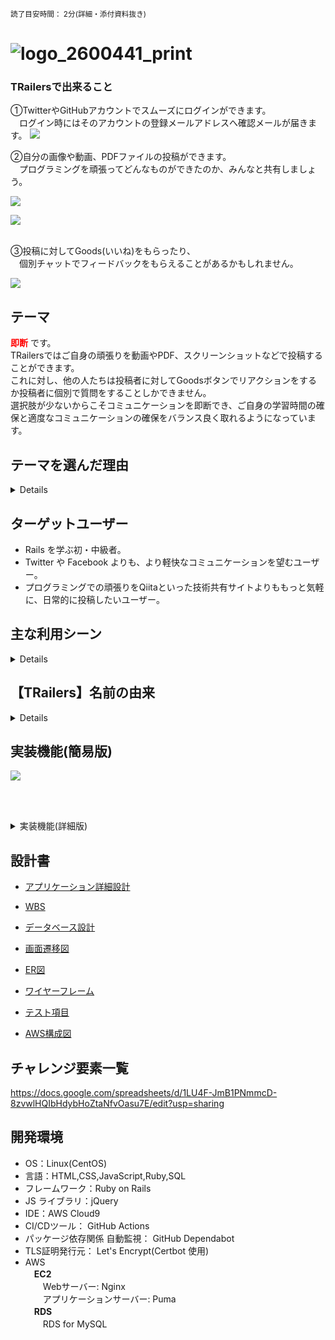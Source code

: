 <small>読了目安時間： 2分(詳細・添付資料抜き)</small>

# ![logo_2600441_print](https://user-images.githubusercontent.com/65097619/123244993-63343380-d51f-11eb-876b-5e6ea0dde0e1.png)<br>


### TRailersで出来ること

①TwitterやGitHubアカウントでスムーズにログインができます。<br>
　ログイン時にはそのアカウントの登録メールアドレスへ確認メールが届きます。
![](https://i.imgur.com/n1pQcid.png)<br>

②自分の画像や動画、PDFファイルの投稿ができます。<br>
　プログラミングを頑張ってどんなものができたのか、みんなと共有しましょう。
 
![](https://i.imgur.com/qbKEbZg.png)

![](https://i.imgur.com/BNeO0xN.png)<br><br>

③投稿に対してGoods(いいね)をもらったり、<br>
　個別チャットでフィードバックをもらえることがあるかもしれません。<br>
 
![](https://i.imgur.com/sSssp0p.png)<br>

## テーマ

<span style="color:red">**即断**</span> です。<br>
TRailersではご自身の頑張りを動画やPDF、スクリーンショットなどで投稿することができます。<br>
これに対し、他の人たちは投稿者に対してGoodsボタンでリアクションをするか投稿者に個別で質問をすることしかできません。<br>
選択肢が少ないからこそコミュニケーションを即断でき、ご自身の学習時間の確保と適度なコミュニケーションの確保をバランス良く取れるようになっています。

## テーマを選んだ理由

<details>

**Railsエンジニアの学習効率化**と現代社会人の**SNS疲れ解消**ができるアプリケーションを開発したいと考えたためです。

きっかけはスクールでの学習期間を通じて、「もっと勉強時間とコミュニケーションをバランス良くとりたい」と考えたことです。

また、このアプリケーション開発はいわゆる「SNS疲れ」という社会的問題と向き合うことにも繋がり、現場目線で開発に臨むことができるのではないかとも考えました。
TRailersはTwitterやFacebookといった**SNSよりも軽いコミュニケーションのSNS**にしたいと考え、**即断**をテーマに選びました。
</details>

## ターゲットユーザー

- Rails を学ぶ初・中級者。
- Twitter や Facebook よりも、より軽快なコミュニケーションを望むユーザー。
- プログラミングでの頑張りをQiitaといった技術共有サイトよりももっと気軽に、日常的に投稿したいユーザー。

## 主な利用シーン
<details>

* 通勤時や勉強の休憩時間などのスキマ時間に Rails 仲間の情報を**気軽にインプット**。
* その日のアプリ制作で完全燃焼。もうクタクタだから、TRailers で**気軽に共有**をしておこう。
* まだ学習を始めたばかりで**技術に自信はない**が、自分の頑張った成果物なのでせっかくだから**TRailersに投稿しよう**。
* 今まで学習してこなかった分野(APIやAWSなど)をRailsに組み込んだらどんなことができるのだろう。TRailersで他の人の投稿を見てみよう。
</details>

## 【TRailers】名前の由来

<details>

![](https://i.imgur.com/ijX1eDB.jpg)

</details>

## 実装機能(簡易版)

![](https://i.imgur.com/BOqjCwn.jpg)


<br><br>
<details><summary>実装機能(詳細版)</summary>

1.  ユーザー認証(gem 'devise')
2.  CRUD機能(投稿コントローラにて、new,create,index,show,edit,update,destroy 導入)
3.  画像・動画・PDF投稿機能(ActiveStrage)
4.  タグ付け(gem 'acts-as-taggable-on')
5.  キーワード検索
6.  Goods(いいね)機能
7.  Goodsカウント非公開・非表示機能
8.  通知機能 ⇒ Goods機能・チャット機能に実装
9.  非同期通信(Ajax) ⇒ Goods機能・チャット機能に実装
10.  SNS認証(gem 'omniauth', 'omniauth-rails_csrf_protection', 'omniauth-twitter', 'omniauth-google-oauth2', 'omniauth-github' )
11.  バッチ処理(gem 'whenever'使用) ⇒ 3日に1度、投稿に関するリマインドメールの送信 
12.  メール機能(ActionMailer) ⇒ サインアップ、SNS認証ログイン、リマインドメール
13.  レスポンシブ対応(主にBootstrap、微調整にapplication.scss使用)
14.  jQuery(gem 'jquery-rails')
 ⇒ Topスクロールボタン、Goods公開・表示切替ボタン、虫メガネボタン(投稿詳細)に実装
15.  チャット機能
16.  多言語化(Rails I18n API)

**その他**

17. N+1問題改善(gem 'bullet')
18. 秘密情報取り扱い(gem 'dotenv-rails')
19. 単体テスト、統合テスト(【Rspec】, gem 'rspec-rails' 'capybara' 'factory_bot_rails' )
20. コードフォーマット(gem 'rubocop-airbnb', 'erb_lint')






</details>

## 設計書

- [アプリケーション詳細設計](https://docs.google.com/spreadsheets/d/1nIap4ozZZPbuY8KsQUNegym8Btlm4B4d72xHm6EPrdg/edit?usp=sharing)

- [WBS](https://docs.google.com/spreadsheets/d/1ypdLWg4GF7ctWWHpH9sadE8qHGbdIDpkwMb9uacQ7SI/edit?usp=sharing)

- [データベース設計](https://docs.google.com/spreadsheets/d/1wALfpAW6Xrg7CgSO8vuDQblbhWuHeff6bcZzY2OarVA/edit?usp=sharing)

- [画面遷移図](https://drive.google.com/file/d/1PWxuPi_m9DW6HY3Ia8H1rlbqNBQTZY4b/view?usp=sharing)

- [ER図](https://drive.google.com/file/d/1qzd2XnMXEJVW6jU1AjCB6c_HiwhK-iD1/view?usp=sharing)

- [ワイヤーフレーム](https://drive.google.com/file/d/1pYGHvAhzC8QgzAxkS2BH2Wn__lT-1tlO/view?usp=sharing)

- [テスト項目](https://docs.google.com/document/d/1OuDSHP32JiRupKy1LJROuiXh4ZlZJPX4iWhiJa1WlF8/edit?usp=sharing)

- [AWS構成図](https://drive.google.com/file/d/1E5ITX405RFtaSAetsZ16A6PzLm-kkce0/view?usp=sharing)

## チャレンジ要素一覧

<https://docs.google.com/spreadsheets/d/1LU4F-JmB1PNmmcD-8zvwlHQIbHdybHoZtaNfvOasu7E/edit?usp=sharing>

## 開発環境

- OS：Linux(CentOS)
- 言語：HTML,CSS,JavaScript,Ruby,SQL
- フレームワーク：Ruby on Rails
- JS ライブラリ：jQuery
- IDE：AWS Cloud9
- CI/CDツール： GitHub Actions
- パッケージ依存関係 自動監視： GitHub Dependabot
- TLS証明発行元： Let's Encrypt(Certbot 使用)
- AWS<br>
　**EC2**<br>
　　Webサーバー: Nginx<br>
　　アプリケーションサーバー: Puma<br>
　**RDS**<br>
 　　RDS for MySQL<br>


